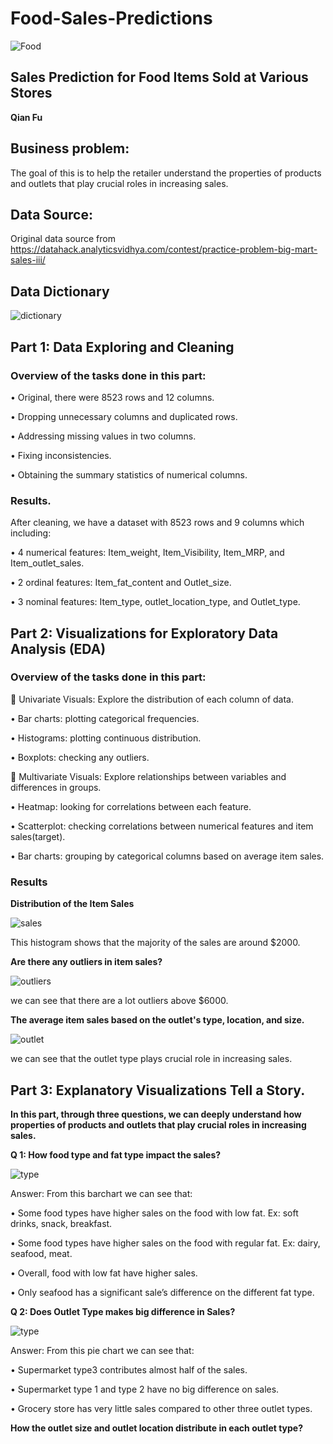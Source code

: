 # Food-Sales-Predictions
 ![Food](food.png)
 ## Sales Prediction for Food Items Sold at Various Stores
 
 **Qian Fu**
 
 ## Business problem:
 
 The goal of this is to help the retailer understand the properties of products and outlets that play crucial roles in increasing sales.

## Data Source:

Original data source from https://datahack.analyticsvidhya.com/contest/practice-problem-big-mart-sales-iii/

## Data Dictionary

![dictionary](dictionary.png)

## Part 1: Data Exploring and Cleaning

### Overview of the tasks done in this part:

•	Original, there were 8523 rows and 12 columns.

•	Dropping unnecessary columns and duplicated rows.

•	Addressing missing values in two columns.

•	Fixing inconsistencies.

•	Obtaining the summary statistics of numerical columns.

### Results.

After cleaning, we have a dataset with 8523 rows and 9 columns which including:

•	4 numerical features: Item_weight, Item_Visibility, Item_MRP, and Item_outlet_sales.

•	2 ordinal features: Item_fat_content and Outlet_size.

•	3 nominal features: Item_type, outlet_location_type, and Outlet_type.

## Part 2: Visualizations for Exploratory Data Analysis (EDA)

### Overview of the tasks done in this part:

	Univariate Visuals: Explore the distribution of each column of data.

•	Bar charts: plotting categorical frequencies.

•	Histograms: plotting continuous distribution.

•	Boxplots: checking any outliers.

	Multivariate Visuals: Explore relationships between variables and differences in groups.

•	Heatmap: looking for correlations between each feature.

•	Scatterplot: checking correlations between numerical features and item sales(target).

•	Bar charts: grouping by categorical columns based on average item sales.

### Results

**Distribution of the Item Sales**

![sales](itemsales.png)

This histogram shows that the majority of the sales are around $2000.

**Are there any outliers in item sales?**

![outliers](outliers.png)

we can see that there are a lot outliers above $6000.

**The average item sales based on the outlet's type, location, and size.**

![outlet](outlet.png)

we can see that the outlet type plays crucial role in increasing sales.

## Part 3: Explanatory Visualizations Tell a Story.

**In this part, through three questions, we can deeply understand how properties of products and outlets that play crucial roles in increasing sales.**

**Q 1: How food type and fat type impact the sales?**

![type](typefat.png)

Answer: From this barchart we can see that:

•	Some food types have higher sales on the food with low fat. Ex: soft drinks, snack, breakfast.

•	Some food types have higher sales on the food with regular fat. Ex: dairy, seafood, meat.

•	Overall, food with low fat have higher sales.

•	Only seafood has a significant sale’s difference on the different fat type.

**Q 2: Does Outlet Type makes big difference in Sales?**

![type](outlettype.png)

Answer: From this pie chart we can see that:

•	Supermarket type3 contributes almost half of the sales.

•	Supermarket type 1 and type 2 have no big difference on sales.

•	Grocery store has very little sales compared to other three outlet types.

**How the outlet size and outlet location distribute in each outlet type?**



